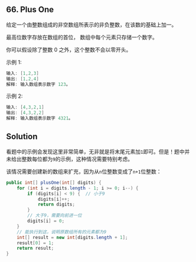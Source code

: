## 66. Plus One

给定一个由整数组成的非空数组所表示的非负整数，在该数的基础上加一。

最高位数字存放在数组的首位， 数组中每个元素只存储一个数字。

你可以假设除了整数 0 之外，这个整数不会以零开头。

示例 1:

```java
输入: [1,2,3]
输出: [1,2,4]
解释: 输入数组表示数字 123。

```

示例 2:

```java
输入: [4,3,2,1]
输出: [4,3,2,2]
解释: 输入数组表示数字 4321。
```

## Solution

看题中的示例会发现这里非常简单，无非就是将末尾元素加`1`即可。但是！题中并未给出整数每位都为`9`的示例，这种情况需要特别考虑。

该情况需要创建新的数组来扩充，因为从`n`位整数变成了`n+1`位整数：

```java
public int[] plusOne(int[] digits) {
    for (int i = digits.length - 1; i >= 0; i--) {
        if (digits[i] < 9) {  // 小于9
            digits[i]++;
            return digits;
        }
        // 大于9，需要向前进一位
        digits[i] = 0;
    }
    // 能执行到这，说明原数组所有的元素都为9
    int[] result = new int[digits.length + 1];
    result[0] = 1;
    return result;
}
```